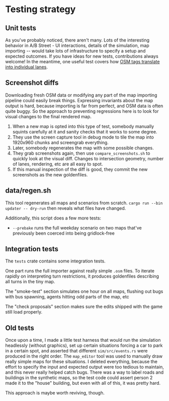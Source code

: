 # Testing strategy

## Unit tests

As you've probably noticed, there aren't many. Lots of the interesting behavior
in A/B Street - UI interactions, details of the simulation, map importing --
would take lots of infrastructure to specify a setup and expected outcomes. If
you have ideas for new tests, contributions always welcome! In the meantime, one
useful test covers how
[OSM tags translate into individual lanes](https://github.com/a-b-street/abstreet/blob/master/map_model/src/make/initial/lane_specs.rs).

## Screenshot diffs

Downloading fresh OSM data or modifying any part of the map importing pipeline
could easily break things. Expressing invariants about the map output is hard,
because importing is far from perfect, and OSM data is often quite buggy. So the
approach to preventing regressions here is to look for visual changes to the
final rendered map.

1.  When a new map is opted into this type of test, somebody manually squints
    carefully at it and sanity checks that it works to some degree.
2.  They use the screen capture tool in debug mode to tile the map into 1920x960
    chunks and screengrab everything.
3.  Later, somebody regenerates the map with some possible changes.
4.  They grab screenshots again, then use `compare_screenshots.sh` to quickly
    look at the visual diff. Changes to intersection geometry, number of lanes,
    rendering, etc are all easy to spot.
5.  If this manual inspection of the diff is good, they commit the new
    screenshots as the new goldenfiles.

## data/regen.sh

This tool regenerates all maps and scenarios from scratch.
`cargo run --bin updater -- dry-run` then reveals what files have changed.

Additionally, this script does a few more tests:

- `--prebake` runs the full weekday scenario on two maps that've previously been
  coerced into being gridlock-free

## Integration tests

The `tests` crate contains some integration tests.

One part runs the full importer against really simple `.osm` files. To iterate
rapidly on interpreting turn restrictions, it produces goldenfiles describing
all turns in the tiny map.

The "smoke-test" section simulates one hour on all maps, flushing out bugs with
bus spawning, agents hitting odd parts of the map, etc

The "check proposals" section makes sure the edits shipped with the game still
load properly.

## Old tests

Once upon a time, I made a little test harness that would run the simulation
headlessly (without graphics), set up certain situations forcing a car to park
in a certain spot, and asserted that different `sim/src/events.rs` were produced
in the right order. The `map_editor` tool was used to manually draw really
simple maps for these situations. I deleted everything, because the effort to
specify the input and expected output were too tedious to maintain, and this
never really helped catch bugs. There was a way to label roads and buildings in
the synthetic maps, so the test code could assert person 2 made it to the
"house" building, but even with all of this, it was pretty hard.

This approach is maybe worth reviving, though.
